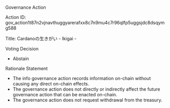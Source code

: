 Governance Action

Action ID: gov_action1t87n2vjnavthuggyarerafxx8c7n9mu4c7r96qlfp5uggsjdc8dsqymg588

Title: Cardanoの生きがい - Ikigai -

Voting Decision
- Abstain

Rationale Statement
- The info governance action records information on-chain without causing any direct on-chain effects. 
- The governance action does not directly or indirectly affect the future governance action that can be enacted on-chain.
- The governance action does not request withdrawal from the treasury.
